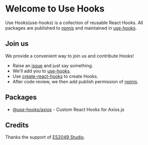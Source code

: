 # Welcome to Use Hooks

Use Hooks(use-hooks) is a collection of reusable React Hooks. All packages are published to [npmjs](https://www.npmjs.com/settings/use-hooks/packages) and maintained in [use-hooks](https://github.com/use-hooks).

## Join us

We provide a convenient way to join us and contribute Hooks!

 - Raise an [issue](https://github.com/use-hooks/homepage/issues) and just say something.
 - We'll add you to [use-hooks](https://github.com/use-hooks).
 - Use [create-react-hooks](https://github.com/use-hooks/create-react-hooks) to create Hooks.
 - After code review, we then add publish permission of [npmjs](https://www.npmjs.com/settings/use-hooks/packages).
 
 ## Packages
 
  - [@use-hooks/axios](https://github.com/use-hooks/react-hooks-axios) - Custom React Hooks for Axios.js
 
 ## Credits
 
 Thanks the support of [ES2049 Studio](https://es2049.studio/).
